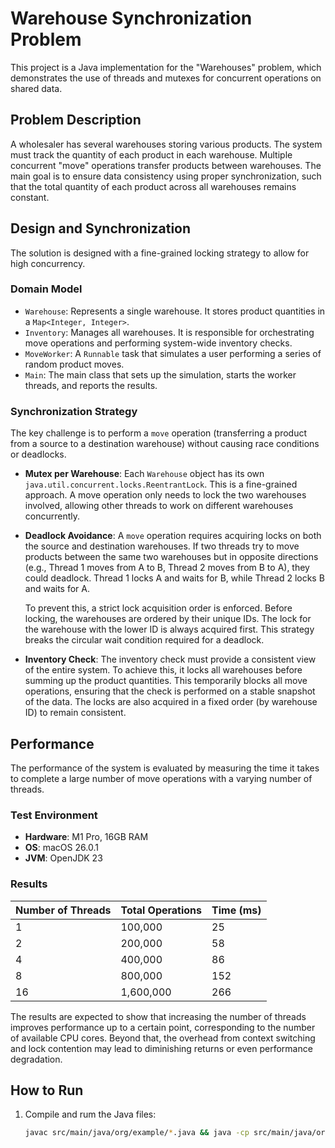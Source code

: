 # Warehouse Synchronization Problem

This project is a Java implementation for the "Warehouses" problem, which demonstrates the use of threads and mutexes for concurrent operations on shared data.

## Problem Description

A wholesaler has several warehouses storing various products. The system must track the quantity of each product in each warehouse. Multiple concurrent "move" operations transfer products between warehouses. The main goal is to ensure data consistency using proper synchronization, such that the total quantity of each product across all warehouses remains constant.

## Design and Synchronization

The solution is designed with a fine-grained locking strategy to allow for high concurrency.

### Domain Model

- `Warehouse`: Represents a single warehouse. It stores product quantities in a `Map<Integer, Integer>`.
- `Inventory`: Manages all warehouses. It is responsible for orchestrating move operations and performing system-wide inventory checks.
- `MoveWorker`: A `Runnable` task that simulates a user performing a series of random product moves.
- `Main`: The main class that sets up the simulation, starts the worker threads, and reports the results.

### Synchronization Strategy

The key challenge is to perform a `move` operation (transferring a product from a source to a destination warehouse) without causing race conditions or deadlocks.

- **Mutex per Warehouse**: Each `Warehouse` object has its own `java.util.concurrent.locks.ReentrantLock`. This is a fine-grained approach. A move operation only needs to lock the two warehouses involved, allowing other threads to work on different warehouses concurrently.

- **Deadlock Avoidance**: A `move` operation requires acquiring locks on both the source and destination warehouses. If two threads try to move products between the same two warehouses but in opposite directions (e.g., Thread 1 moves from A to B, Thread 2 moves from B to A), they could deadlock. Thread 1 locks A and waits for B, while Thread 2 locks B and waits for A.

  To prevent this, a strict lock acquisition order is enforced. Before locking, the warehouses are ordered by their unique IDs. The lock for the warehouse with the lower ID is always acquired first. This strategy breaks the circular wait condition required for a deadlock.

- **Inventory Check**: The inventory check must provide a consistent view of the entire system. To achieve this, it locks all warehouses before summing up the product quantities. This temporarily blocks all move operations, ensuring that the check is performed on a stable snapshot of the data. The locks are also acquired in a fixed order (by warehouse ID) to remain consistent.

## Performance

The performance of the system is evaluated by measuring the time it takes to complete a large number of move operations with a varying number of threads.

### Test Environment

- **Hardware**: M1 Pro, 16GB RAM
- **OS**: macOS 26.0.1
- **JVM**: OpenJDK 23

### Results

| Number of Threads | Total Operations | Time (ms) |
| ----------------- | ---------------- | --------- |
| 1                 | 100,000          | 25        |
| 2                 | 200,000          | 58        |
| 4                 | 400,000          | 86        |
| 8                 | 800,000          | 152       |
| 16                | 1,600,000        | 266       |

The results are expected to show that increasing the number of threads improves performance up to a certain point, corresponding to the number of available CPU cores. Beyond that, the overhead from context switching and lock contention may lead to diminishing returns or even performance degradation.

## How to Run

1. Compile and rum the Java files:
   ```sh
   javac src/main/java/org/example/*.java && java -cp src/main/java/org/example Main
   ```
